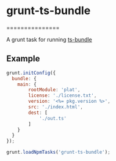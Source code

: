 # grunt-ts-bundle
===============

A grunt task for running [ts-bundle](https://github.com/Platypi/ts-bundle)

## Example

```js
grunt.initConfig({
  bundle: {
    main: {
        rootModule: 'plat',
        license: './license.txt',
        version: '<%= pkg.version %>',
        src: './index.html',
        dest: [
            './out.ts'
        ]
    }
  }
});

grunt.loadNpmTasks('grunt-ts-bundle');
```